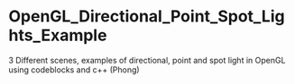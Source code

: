 # OpenGL_Directional_Point_Spot_Lights_Example
3 Different scenes, examples of directional, point and spot light in OpenGL using codeblocks and c++ (Phong)
